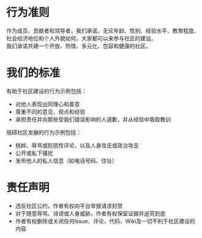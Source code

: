 # 行为准则
作为成员、贡献者和领导者，我们承诺，无论年龄、性别、经验水平、教育程度、社会经济地位和个人外貌如何，大家都可以来参与社区的建设。  
我们承诺共建一个开放、热情、多元化、包容和健康的社区。

# 我们的标准
有助于社区建设的行为示例包括：
  - 对他人表现出同理心和善意
  - 尊重不同的意见、观点和经验
  - 承担责任并向那些受我们错误影响的人道歉，并从经验中吸取教训

阻碍社区发展的行为示例包括：
  - 挑衅、辱骂或贬损性评论，以及人身攻击或政治攻击
  - 公开或私下骚扰
  - 发布他人的私人信息（如电话号码、住址）

# 责任声明
- 违反社区公约，作者有权向平台举报请求封禁
- 对于随意辱骂、诽谤或人身威胁，作者有权保留证据并追究到底
- 作者有权删除或关闭任何Issue、评论、代码、Wiki及一切不利于社区建设的内容